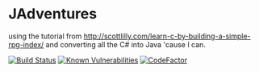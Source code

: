 # JAdventures
using the tutorial from http://scottlilly.com/learn-c-by-building-a-simple-rpg-index/ and converting all the C# into Java 'cause I can.

[![Build Status](https://travis-ci.org/tehguy/JAdventures.svg?branch=master)](https://travis-ci.org/tehguy/JAdventures) [![Known Vulnerabilities](https://snyk.io/test/github/tehguy/JAdventures/badge.svg?targetFile=build.gradle)](https://snyk.io/test/github/tehguy/JAdventures?targetFile=build.gradle) [![CodeFactor](https://www.codefactor.io/repository/github/tehguy/jadventures/badge)](https://www.codefactor.io/repository/github/tehguy/jadventures)
